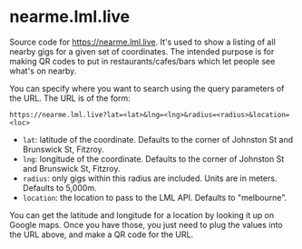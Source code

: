 # nearme.lml.live

Source code for <https://nearme.lml.live>. It's used to show a listing of all
nearby gigs for a given set of coordinates. The intended purpose is for making
QR codes to put in restaurants/cafes/bars which let people see what's on
nearby.

You can specify where you want to search using the query parameters of
the URL. The URL is of the form:

```
https://nearme.lml.live?lat=<lat>&lng=<lng>&radius=<radius>&location=<loc>
```

* `lat`: latitude of the coordinate. Defaults to the corner of Johnston St and Brunswick St, Fitzroy.
* `lng`: longitude of the coordinate. Defaults to the corner of Johnston St and Brunswick St, Fitzroy.
* `radius`: only gigs within this radius are included. Units are in meters. Defaults to 5,000m.
* `location`: the location to pass to the LML API. Defaults to "melbourne".

You can get the latitude and longitude for a location by looking it up on
Google maps. Once you have those, you just need to plug the values into the URL
above, and make a QR code for the URL.
